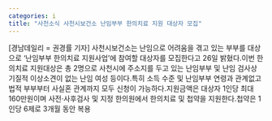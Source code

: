 ```yaml
---
categories: i
title: "사천소식 사천시보건소 난임부부 한의치료 지원 대상자 모집"
---
```

[경남데일리 = 권경률 기자] 사천시보건소는 난임으로 어려움을 겪고 있는 부부를 대상으로 ‘난임부부 한의치료 지원사업’에 참여할 대상자를 모집한다고 26일 밝혔다.이번 한의치료 지원대상은 총 2명으로 사천시에 주소지를 두고 있는 난임부부 및 난임 검사상 기질적 이상소견이 없는 난임 여성 등이다.특히 소득 수준 및 난임부부 연령과 관계없고 법적 부부부터 사실혼 관계까지 모두 신청이 가능하다.지원금액은 대상자 1인당 최대 160만원이며 사전·사후검사 및 지정 한의원에서 한의치료 및 첩약을 지원한다.첩약은 1인당 6제로 3개월 동안 복용